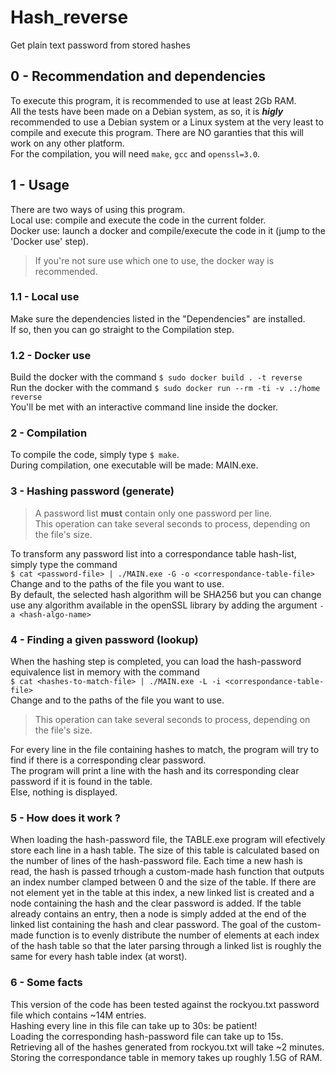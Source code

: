 # Hash_reverse
Get plain text password from stored hashes

## 0 - Recommendation and dependencies

To execute this program, it is recommended to use at least 2Gb RAM.  
All the tests have been made on a Debian system, as so, it is <b><em>higly</em></b> recommended to use a Debian system or a Linux system at the very least to compile and execute this program. There are NO garanties that this will work on any other platform.  
For the compilation, you will need `make`, `gcc` and `openssl=3.0`.

## 1 - Usage

There are two ways of using this program.  
Local use: compile and execute the code in the current folder.  
Docker use: launch a docker and compile/execute the code in it (jump to the 'Docker use' step).   
> If you're not sure use which one to use, the docker way is recommended.  

### 1.1 - Local use

Make sure the dependencies listed in the "Dependencies" are installed.  
If so, then you can go straight to the Compilation step.  

### 1.2 - Docker use

Build the docker with the command `$ sudo docker build . -t reverse`  
Run the docker with the command `$ sudo docker run --rm -ti -v .:/home reverse`  
You'll be met with an interactive command line inside the docker.


### 2 - Compilation

To compile the code, simply type `$ make`.  
During compilation, one executable will be made: MAIN.exe.  


### 3 - Hashing password (generate)

> A password list <b>must</b> contain only one password per line.  
> This operation can take several seconds to process, depending on the file's size.

To transform any password list into a correspondance table hash-list, simply type the command  
`$ cat <password-file> | ./MAIN.exe -G -o <correspondance-table-file>`  
Change <password-file> and <correspondance-table-file> to the paths of the file you want to use.  
By default, the selected hash algorithm will be SHA256 but you can change use any algorithm available in the openSSL library by adding the argument `-a <hash-algo-name>`  


### 4 - Finding a given password (lookup)

When the hashing step is completed, you can load the hash-password equivalence list in memory with the command  
`$ cat <hashes-to-match-file> | ./MAIN.exe -L -i <correspondance-table-file>`  
Change <hashes-to-match-file> and <correspondance-table-file> to the paths of the file you want to use.  
> This operation can take several seconds to process, depending on the file's size.  

For every line in the file containing hashes to match, the program will try to find if there is a corresponding clear password.  
The program will print a line with the hash and its corresponding clear password if it is found in the table.  
Else, nothing is displayed.


### 5 - How does it work ?

When loading the hash-password file, the TABLE.exe program will efectively store each line in a hash table.
The size of this table is calculated based on the number of lines of the hash-password file.
Each time a new hash is read, the hash is passed trhough a custom-made hash function that outputs an index number clamped between 0 and the size of the table. If there are not element yet in the table at this index, a new linked list is created and a node containing the hash and the clear password is added.
If the table already contains an entry, then a node is simply added at the end of the linked list containing the hash and clear password.
The goal of the custom-made function is to evenly distribute the number of elements at each index of the hash table so that the later parsing through a linked list is roughly the same for every hash table index (at worst).


### 6 - Some facts

This version of the code has been tested against the rockyou.txt password file which contains ~14M entries.  
Hashing every line in this file can take up to 30s: be patient!  
Loading the corresponding hash-password file can take up to 15s.  
Retrieving all of the hashes generated from rockyou.txt will take ~2 minutes.
Storing the correspondance table in memory takes up roughly 1.5G of RAM.  
